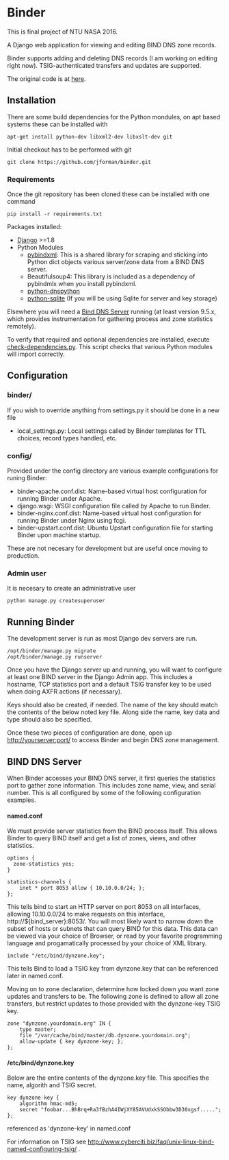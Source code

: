 # Binder #

This is final project of NTU NASA 2016.

A Django web application for viewing and editing BIND DNS zone records.

Binder supports adding and deleting DNS records (I am working on editing right now). TSIG-authenticated transfers and updates are supported.

The original code is at [here](http://github.com/jforman/binder).

## Installation ##

There are some build dependencies for the Python mondules, on apt based systems these can be installed with

    apt-get install python-dev libxml2-dev libxslt-dev git

Initial checkout has to be performed with git

    git clone https://github.com/jforman/binder.git

### Requirements ###

Once the git repository has been cloned these can be installed with one command

    pip install -r requirements.txt

Packages installed:

* [Django](http://www.djangoproject.com) >=1.8
* Python Modules
  * [pybindxml](https://pypi.python.org/pypi?name=pybindxml&:action=display): This is a shared library for scraping and sticking into Python dict objects various server/zone data from a BIND DNS server.
  * Beautifulsoup4: This library is included as a dependency of pybindmlx when you install pybindxml.
  * [python-dnspython](http://www.dnspython.org/)
  * [python-sqlite](http://docs.python.org/2/library/sqlite3.html) (If you will be using Sqlite for server and key storage)

Elsewhere you will need a [Bind DNS Server](http://www.isc.org/software/bind) running (at least version 9.5.x, which provides instrumentation for gathering process and zone statistics remotely).

To verify that required and optional dependencies are installed, execute [check-dependencies.py](https://github.com/H5I3H/DNS-management/blob/master/check-dependencies.py). This script checks that various Python modules will import correctly.

## Configuration ##

### binder/ ###

If you wish to override anything from settings.py it should be done in a new file

* local_settings.py: Local settings called by Binder templates for TTL choices, record types handled, etc.

### config/ ###

Provided under the config directory are various example configurations for runing Binder:

* binder-apache.conf.dist: Name-based virtual host configuration for running Binder under Apache.
* django.wsgi: WSGI configuration file called by Apache to run Binder.
* binder-nginx.conf.dist: Name-based virtual host configuration for running Binder under Nginx using fcgi.
* binder-upstart.conf.dist: Ubuntu Upstart configuration file for starting Binder upon machine startup.

These are not necesary for development but are useful once moving to production.

### Admin user ###

It is necesary to create an administrative user

    python manage.py createsuperuser

## Running Binder ##
The development server is run as most Django dev servers are run.

    /opt/binder/manage.py migrate
    /opt/binder/manage.py runserver

Once you have the Django server up and running, you will want to configure at least one BIND server in the Django Admin app. This includes a hostname, TCP statistics port and a default TSIG transfer key to be used when doing AXFR actions (if necessary).

Keys should also be created, if needed. The name of the key should match the contents of the below noted key file. Along side the name, key data and type should also be specified.

Once these two pieces of configuration are done, open up [http://yourserver:port/](http://yourserver:port) to access Binder and begin DNS zone management.

## BIND DNS Server ##

When Binder accesses your BIND DNS server, it first queries the statistics port to gather zone information. This includes zone name, view, and serial number. This is all configured by some of the following configuration examples.

#### named.conf ####

We must provide server statistics from the BIND process itself. This allows Binder to query BIND itself and get a list of zones, views, and other statistics.

    options {
      zone-statistics yes;
    }

    statistics-channels {
        inet * port 8053 allow { 10.10.0.0/24; };
    };

This tells bind to start an HTTP server on port 8053 on all interfaces, allowing 10.10.0.0/24 to make requests on this interface, http://${bind_server}:8053/. You will most likely want to narrow down the subset of hosts or subnets that can query BIND for this data. This data can be viewed via your choice of Browser, or read by your favorite programming language and progamatically processed by your choice of XML library.

    include "/etc/bind/dynzone.key";

This tells Bind to load a TSIG key from dynzone.key that can be referenced later in named.conf.

Moving on to zone declaration, determine how locked down you want zone updates and transfers to be. The following zone is defined to allow all zone transfers, but restrict updates to those provided with the dynzone-key TSIG key.

    zone "dynzone.yourdomain.org" IN {
        type master;
        file "/var/cache/bind/master/db.dynzone.yourdomain.org";
        allow-update { key dynzone-key; };
    };

#### /etc/bind/dynzone.key ####

Below are the entire contents of the dynzone.key file. This specifies the name, algorith and TSIG secret.

    key dynzone-key {
        algorithm hmac-md5;
        secret "foobar...BhBrq+Ra3fBzhA4IWjXY85AVUdxkSSObbw3D30xgsf.....";
    };

referenced as 'dynzone-key' in named.conf

For information on TSIG see http://www.cyberciti.biz/faq/unix-linux-bind-named-configuring-tsig/ .
